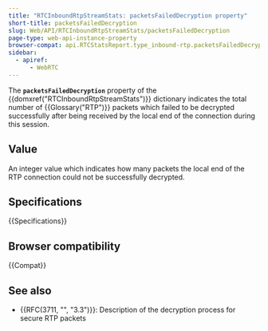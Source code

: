 ```yaml
---
title: "RTCInboundRtpStreamStats: packetsFailedDecryption property"
short-title: packetsFailedDecryption
slug: Web/API/RTCInboundRtpStreamStats/packetsFailedDecryption
page-type: web-api-instance-property
browser-compat: api.RTCStatsReport.type_inbound-rtp.packetsFailedDecryption
sidebar:
  - apiref:
      - WebRTC
---
```


The **`packetsFailedDecryption`**
property of the {{domxref("RTCInboundRtpStreamStats")}} dictionary indicates the total
number of {{Glossary("RTP")}} packets which failed to be decrypted successfully after
being received by the local end of the connection during this session.

## Value

An integer value which indicates how many packets the local end of the RTP connection
could not be successfully decrypted.

## Specifications

{{Specifications}}

## Browser compatibility

{{Compat}}

## See also

- {{RFC(3711, "", "3.3")}}: Description of the decryption process for secure RTP packets
